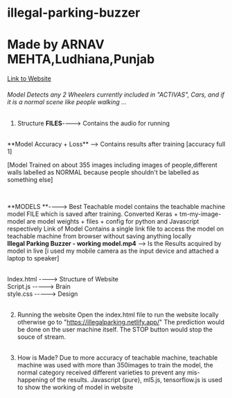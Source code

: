 # illegal-parking-buzzer
# Made by ARNAV MEHTA,Ludhiana,Punjab
[Link to Website](https://illegalparking.netlify.app/)
###### Model Detects any 2 Wheelers currently included in "ACTIVAS", Cars, and if it is a normal scene like people walking ...
1. Structure **FILES**----> Contains the audio for running
 <br/>
 **Model Accuracy + Loss** --> Contains results after training [accuracy full 1]

 [Model Trained on about 355 images including images of people,different walls labelled as NORMAL because people shouldn't be labelled as something else]

 <br/>

 **MODELS **----> Best Teachable model contains the teachable machine model FILE which is saved after training.
            Converted Keras + tm-my-image-model are model weights + files + config for python and Javascript respectively
            Link of Model Contains a single link file to access the model on teachable machine from browser without saving anything locally
            <br/>
 **Illegal Parking Buzzer - working model.mp4** --> Is the Results acquired by model in live [i used my mobile camera as the input device and attached a laptop to speaker]


 <br/>
 Index.html ----> Structure of Website
 <br/>
 Script.js -----> Brain
 <br/>
 style.css -----> Design 
 <br/><br/>

2. Running the website
Open the index.html file to run the website locally otherwise go to "https://illegalparking.netlify.app/"
The prediction would be done on the user machine itself.
The STOP button would stop the souce of stream.
<br/><br/>

3. How is Made?
Due to more accuracy of teachable machine, teachable machine was used with more than 350images to train the model, the normal category received different varieties to prevent any mis-happening of the results.
Javascript {pure}, ml5.js, tensorflow.js is used to show the working of model in website
